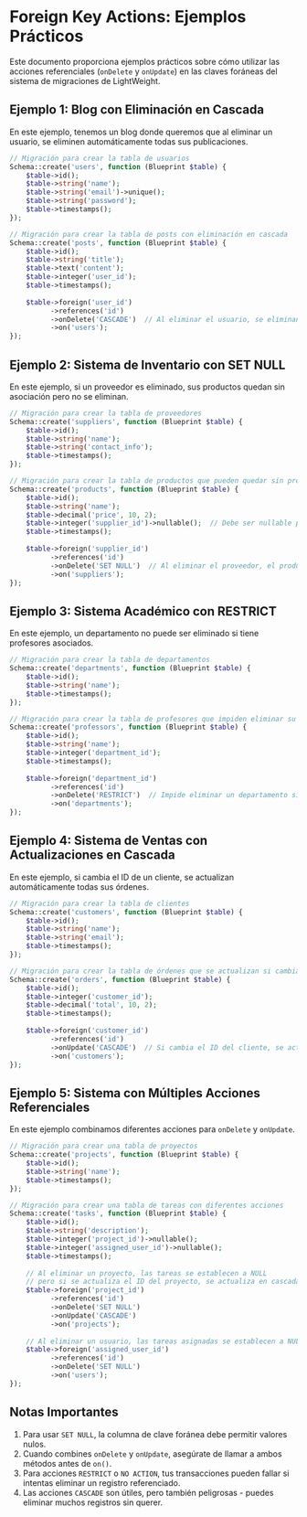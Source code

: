 # Foreign Key Actions: Ejemplos Prácticos

Este documento proporciona ejemplos prácticos sobre cómo utilizar las acciones referenciales (`onDelete` y `onUpdate`) en las claves foráneas del sistema de migraciones de LightWeight.

## Ejemplo 1: Blog con Eliminación en Cascada

En este ejemplo, tenemos un blog donde queremos que al eliminar un usuario, se eliminen automáticamente todas sus publicaciones.

```php
// Migración para crear la tabla de usuarios
Schema::create('users', function (Blueprint $table) {
    $table->id();
    $table->string('name');
    $table->string('email')->unique();
    $table->string('password');
    $table->timestamps();
});

// Migración para crear la tabla de posts con eliminación en cascada
Schema::create('posts', function (Blueprint $table) {
    $table->id();
    $table->string('title');
    $table->text('content');
    $table->integer('user_id');
    $table->timestamps();
    
    $table->foreign('user_id')
          ->references('id')
          ->onDelete('CASCADE')  // Al eliminar el usuario, se eliminan sus posts
          ->on('users');
});
```

## Ejemplo 2: Sistema de Inventario con SET NULL

En este ejemplo, si un proveedor es eliminado, sus productos quedan sin asociación pero no se eliminan.

```php
// Migración para crear la tabla de proveedores
Schema::create('suppliers', function (Blueprint $table) {
    $table->id();
    $table->string('name');
    $table->string('contact_info');
    $table->timestamps();
});

// Migración para crear la tabla de productos que pueden quedar sin proveedor
Schema::create('products', function (Blueprint $table) {
    $table->id();
    $table->string('name');
    $table->decimal('price', 10, 2);
    $table->integer('supplier_id')->nullable();  // Debe ser nullable para SET NULL
    $table->timestamps();
    
    $table->foreign('supplier_id')
          ->references('id')
          ->onDelete('SET NULL')  // Al eliminar el proveedor, el producto queda sin asociación
          ->on('suppliers');
});
```

## Ejemplo 3: Sistema Académico con RESTRICT

En este ejemplo, un departamento no puede ser eliminado si tiene profesores asociados.

```php
// Migración para crear la tabla de departamentos
Schema::create('departments', function (Blueprint $table) {
    $table->id();
    $table->string('name');
    $table->timestamps();
});

// Migración para crear la tabla de profesores que impiden eliminar su departamento
Schema::create('professors', function (Blueprint $table) {
    $table->id();
    $table->string('name');
    $table->integer('department_id');
    $table->timestamps();
    
    $table->foreign('department_id')
          ->references('id')
          ->onDelete('RESTRICT')  // Impide eliminar un departamento si tiene profesores
          ->on('departments');
});
```

## Ejemplo 4: Sistema de Ventas con Actualizaciones en Cascada

En este ejemplo, si cambia el ID de un cliente, se actualizan automáticamente todas sus órdenes.

```php
// Migración para crear la tabla de clientes
Schema::create('customers', function (Blueprint $table) {
    $table->id();
    $table->string('name');
    $table->string('email');
    $table->timestamps();
});

// Migración para crear la tabla de órdenes que se actualizan si cambia el ID del cliente
Schema::create('orders', function (Blueprint $table) {
    $table->id();
    $table->integer('customer_id');
    $table->decimal('total', 10, 2);
    $table->timestamps();
    
    $table->foreign('customer_id')
          ->references('id')
          ->onUpdate('CASCADE')  // Si cambia el ID del cliente, se actualiza en las órdenes
          ->on('customers');
});
```

## Ejemplo 5: Sistema con Múltiples Acciones Referenciales

En este ejemplo combinamos diferentes acciones para `onDelete` y `onUpdate`.

```php
// Migración para crear una tabla de proyectos
Schema::create('projects', function (Blueprint $table) {
    $table->id();
    $table->string('name');
    $table->timestamps();
});

// Migración para crear una tabla de tareas con diferentes acciones
Schema::create('tasks', function (Blueprint $table) {
    $table->id();
    $table->string('description');
    $table->integer('project_id')->nullable();
    $table->integer('assigned_user_id')->nullable();
    $table->timestamps();
    
    // Al eliminar un proyecto, las tareas se establecen a NULL
    // pero si se actualiza el ID del proyecto, se actualiza en cascada
    $table->foreign('project_id')
          ->references('id')
          ->onDelete('SET NULL')
          ->onUpdate('CASCADE')
          ->on('projects');
    
    // Al eliminar un usuario, las tareas asignadas se establecen a NULL
    $table->foreign('assigned_user_id')
          ->references('id')
          ->onDelete('SET NULL')
          ->on('users');
});
```

## Notas Importantes

1. Para usar `SET NULL`, la columna de clave foránea debe permitir valores nulos.
2. Cuando combines `onDelete` y `onUpdate`, asegúrate de llamar a ambos métodos antes de `on()`.
3. Para acciones `RESTRICT` o `NO ACTION`, tus transacciones pueden fallar si intentas eliminar un registro referenciado.
4. Las acciones `CASCADE` son útiles, pero también peligrosas - puedes eliminar muchos registros sin querer.
